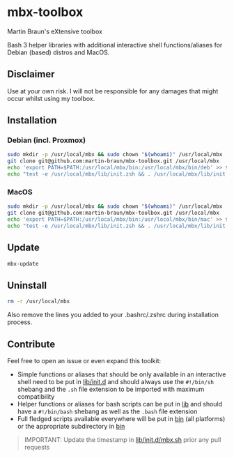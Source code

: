 # mbx-toolbox
Martin Braun's eXtensive toolbox

Bash 3 helper libraries with additional interactive shell functions/aliases for Debian (based) distros and MacOS.

## Disclaimer

Use at your own risk. I will not be responsible for any damages that might occur whilst using my toolbox.

## Installation

### Debian (incl. Proxmox)

```bash
sudo mkdir -p /usr/local/mbx && sudo chown "$(whoami)" /usr/local/mbx
git clone git@github.com:martin-braun/mbx-toolbox.git /usr/local/mbx
echo 'export PATH=$PATH:/usr/local/mbx/bin:/usr/local/mbx/bin/deb' >> $HOME/.bashrc
echo "test -e /usr/local/mbx/lib/init.zsh && . /usr/local/mbx/lib/init.zsh" >> $HOME/.bashrc
```

### MacOS

```zsh
sudo mkdir -p /usr/local/mbx && sudo chown "$(whoami)" /usr/local/mbx
git clone git@github.com:martin-braun/mbx-toolbox.git /usr/local/mbx
echo 'export PATH=$PATH:/usr/local/mbx/bin:/usr/local/mbx/bin/mac' >> $HOME/.zshrc
echo "test -e /usr/local/mbx/lib/init.zsh && . /usr/local/mbx/lib/init.zsh" >> $HOME/.zshrc
```

## Update

```sh
mbx-update
```
		
## Uninstall

```sh
rm -r /usr/local/mbx
```

Also remove the lines you added to your .bashrc/.zshrc during installation process.

## Contribute

Feel free to open an issue or even expand this toolkit:

- Simple functions or aliases that should be only available in an interactive shell need to be put in [lib/init.d](lib/init.d) and should always use the `#!/bin/sh` shebang and the `.sh` file extension to be imported with maximum compatibility
- Helper functions or aliases for bash scripts can be put in [lib](lib) and should have a `#!/bin/bash` shebang as well as the `.bash` file extension
- Full fledged scripts available everywhere will be put in [bin](bin) (all platforms) or the appropriate subdirectory in [bin](bin)

> IMPORTANT: Update the timestamp in [lib/init.d/mbx.sh](lib/init.d/mbx.sh) prior any pull requests
